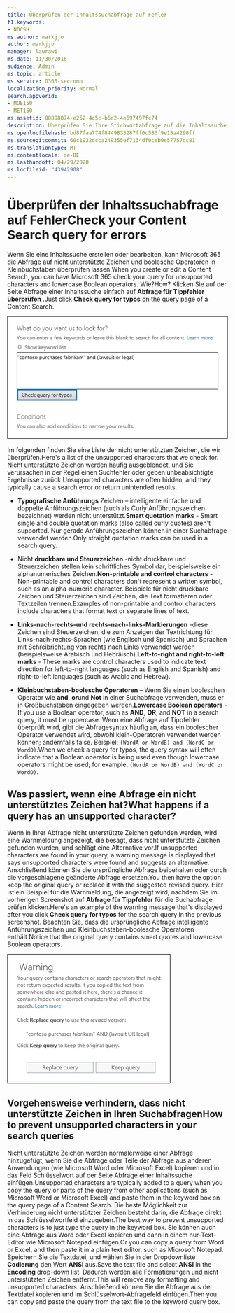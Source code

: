 ```yaml
---
title: Überprüfen der Inhaltssuchabfrage auf Fehler
f1.keywords:
- NOCSH
ms.author: markjjo
author: markjjo
manager: laurawi
ms.date: 11/30/2016
audience: Admin
ms.topic: article
ms.service: O365-seccomp
localization_priority: Normal
search.appverid:
- MOE150
- MET150
ms.assetid: 88898874-e262-4c5c-b6d2-4e697497fc74
description: Überprüfen Sie Ihre Stichwortabfrage auf die Inhaltssuche nach Fehlern und Tippfehlern, wie nicht unterstützten Zeichen und booleschen Kleinbuchstaben Operatoren, bevor Sie die Suche ausführen. Wenn ein Fehler vorliegt, schlagen wir eine überarbeitete Abfrage vor.
ms.openlocfilehash: bd87faa774f8449833287ff0c583f9e15a4298ff
ms.sourcegitcommit: 60c1932dcca249355ef7134df0ceb0e57757dc81
ms.translationtype: MT
ms.contentlocale: de-DE
ms.lasthandoff: 04/29/2020
ms.locfileid: "43942908"
---
```

# <a name="check-your-content-search-query-for-errors"></a><span data-ttu-id="c0691-104">Überprüfen der Inhaltssuchabfrage auf Fehler</span><span class="sxs-lookup"><span data-stu-id="c0691-104">Check your Content Search query for errors</span></span>

<span data-ttu-id="c0691-105">Wenn Sie eine Inhaltssuche erstellen oder bearbeiten, kann Microsoft 365 die Abfrage auf nicht unterstützte Zeichen und boolesche Operatoren in Kleinbuchstaben überprüfen lassen.</span><span class="sxs-lookup"><span data-stu-id="c0691-105">When you create or edit a Content Search, you can have Microsoft 365 check your query for unsupported characters and lowercase Boolean operators.</span></span> <span data-ttu-id="c0691-106">Wie?</span><span class="sxs-lookup"><span data-stu-id="c0691-106">How?</span></span> <span data-ttu-id="c0691-107">Klicken Sie auf der Seite Abfrage einer Inhaltssuche einfach auf **Abfrage für Tippfehler überprüfen** .</span><span class="sxs-lookup"><span data-stu-id="c0691-107">Just click **Check query for typos** on the query page of a Content Search.</span></span> 
  
![Klicken Sie auf "Abfrage für Tippfehler überprüfen", um Ihre Suchabfrage auf nicht unterstützte Zeichen zu überprüfen.](../media/e5314306-cfb2-481d-9b5c-13ce658156e7.png)
  
<span data-ttu-id="c0691-109">Im folgenden finden Sie eine Liste der nicht unterstützten Zeichen, die wir überprüfen.</span><span class="sxs-lookup"><span data-stu-id="c0691-109">Here's a list of the unsupported characters that we check for.</span></span> <span data-ttu-id="c0691-110">Nicht unterstützte Zeichen werden häufig ausgeblendet, und Sie verursachen in der Regel einen Suchfehler oder geben unbeabsichtigte Ergebnisse zurück.</span><span class="sxs-lookup"><span data-stu-id="c0691-110">Unsupported characters are often hidden, and they typically cause a search error or return unintended results.</span></span>
  
- <span data-ttu-id="c0691-111">**Typografische Anführungs** Zeichen – intelligente einfache und doppelte Anführungszeichen (auch als Curly Anführungszeichen bezeichnet) werden nicht unterstützt.</span><span class="sxs-lookup"><span data-stu-id="c0691-111">**Smart quotation marks** - Smart single and double quotation marks (also called curly quotes) aren't supported.</span></span> <span data-ttu-id="c0691-112">Nur gerade Anführungszeichen können in einer Suchabfrage verwendet werden.</span><span class="sxs-lookup"><span data-stu-id="c0691-112">Only straight quotation marks can be used in a search query.</span></span> 
    
- <span data-ttu-id="c0691-113">Nicht **druckbare und Steuerzeichen** -nicht druckbare und Steuerzeichen stellen kein schriftliches Symbol dar, beispielsweise ein alphanumerisches Zeichen.</span><span class="sxs-lookup"><span data-stu-id="c0691-113">**Non-printable and control characters** - Non-printable and control characters don't represent a written symbol, such as an alpha-numeric character.</span></span> <span data-ttu-id="c0691-114">Beispiele für nicht druckbare Zeichen und Steuerzeichen sind Zeichen, die Text formatieren oder Textzeilen trennen.</span><span class="sxs-lookup"><span data-stu-id="c0691-114">Examples of non-printable and control characters include characters that format text or separate lines of text.</span></span> 
    
- <span data-ttu-id="c0691-115">**Links-nach-rechts-und rechts-nach-links-Markierungen** -diese Zeichen sind Steuerzeichen, die zum Anzeigen der Textrichtung für Links-nach-rechts-Sprachen (wie Englisch und Spanisch) und Sprachen mit Schreibrichtung von rechts nach Links verwendet werden (beispielsweise Arabisch und Hebräisch).</span><span class="sxs-lookup"><span data-stu-id="c0691-115">**Left-to-right and right-to-left marks** - These marks are control characters used to indicate text direction for left-to-right languages (such as English and Spanish) and right-to-left languages (such as Arabic and Hebrew).</span></span>
    
- <span data-ttu-id="c0691-116">**Kleinbuchstaben-boolesche Operatoren** – Wenn Sie einen booleschen Operator wie **and**, **or**und **Not** in einer Suchabfrage verwenden, muss er in Großbuchstaben eingegeben werden.</span><span class="sxs-lookup"><span data-stu-id="c0691-116">**Lowercase Boolean operators** - If you use a Boolean operator, such as **AND**, **OR**, and **NOT** in a search query, it must be uppercase.</span></span> <span data-ttu-id="c0691-117">Wenn eine Abfrage auf Tippfehler überprüft wird, gibt die Abfragesyntax häufig an, dass ein boolescher Operator verwendet wird, obwohl klein-Operatoren verwendet werden können; andernfalls false. Beispiel: `(WordA or WordB) and (WordC or WordD)`.</span><span class="sxs-lookup"><span data-stu-id="c0691-117">When we check a query for typos, the query syntax will often indicate that a Boolean operator is being used even though lowercase operators might be used; for example,  `(WordA or WordB) and (WordC or WordD)`.</span></span>
    
## <a name="what-happens-if-a-query-has-an-unsupported-character"></a><span data-ttu-id="c0691-118">Was passiert, wenn eine Abfrage ein nicht unterstütztes Zeichen hat?</span><span class="sxs-lookup"><span data-stu-id="c0691-118">What happens if a query has an unsupported character?</span></span>

<span data-ttu-id="c0691-119">Wenn in Ihrer Abfrage nicht unterstützte Zeichen gefunden werden, wird eine Warnmeldung angezeigt, die besagt, dass nicht unterstützte Zeichen gefunden wurden, und schlägt eine Alternative vor.</span><span class="sxs-lookup"><span data-stu-id="c0691-119">If unsupported characters are found in your query, a warning message is displayed that says unsupported characters were found and suggests an alternative.</span></span> <span data-ttu-id="c0691-120">Anschließend können Sie die ursprüngliche Abfrage beibehalten oder durch die vorgeschlagene geänderte Abfrage ersetzen.</span><span class="sxs-lookup"><span data-stu-id="c0691-120">You then have the option keep the original query or replace it with the suggested revised query.</span></span> <span data-ttu-id="c0691-121">Hier ist ein Beispiel für die Warnmeldung, die angezeigt wird, nachdem Sie im vorherigen Screenshot auf **Abfrage für Tippfehler** für die Suchabfrage prüfen klicken.</span><span class="sxs-lookup"><span data-stu-id="c0691-121">Here's an example of the warning message that's displayed after you click **Check query for typos** for the search query in the previous screenshot.</span></span> <span data-ttu-id="c0691-122">Beachten Sie, dass die ursprüngliche Abfrage intelligente Anführungszeichen und Kleinbuchstaben-boolesche Operatoren enthält.</span><span class="sxs-lookup"><span data-stu-id="c0691-122">Notice that the original query contains smart quotes and lowercase Boolean operators.</span></span> 
  
![Eine Warnmeldung mit einer vorgeschlagenen Überarbeitung für Ihre Abfrage wird angezeigt.](../media/23214b30-8e52-412c-bd80-63fb1b3ed52d.png)
  
## <a name="how-to-prevent-unsupported-characters-in-your-search-queries"></a><span data-ttu-id="c0691-124">Vorgehensweise verhindern, dass nicht unterstützte Zeichen in Ihren Suchabfragen</span><span class="sxs-lookup"><span data-stu-id="c0691-124">How to prevent unsupported characters in your search queries</span></span>

<span data-ttu-id="c0691-125">Nicht unterstützte Zeichen werden normalerweise einer Abfrage hinzugefügt, wenn Sie die Abfrage oder Teile der Abfrage aus anderen Anwendungen (wie Microsoft Word oder Microsoft Excel) kopieren und in das Feld Schlüsselwort auf der Seite Abfrage einer Inhaltssuche einfügen.</span><span class="sxs-lookup"><span data-stu-id="c0691-125">Unsupported characters are typically added to a query when you copy the query or parts of the query from other applications (such as Microsoft Word or Microsoft Excel) and paste them in the keyword box on the query page of a Content Search.</span></span> <span data-ttu-id="c0691-126">Die beste Möglichkeit zur Verhinderung nicht unterstützter Zeichen besteht darin, die Abfrage direkt in das Schlüsselwortfeld einzugeben.</span><span class="sxs-lookup"><span data-stu-id="c0691-126">The best way to prevent unsupported characters is to just type the query in the keyword box.</span></span> <span data-ttu-id="c0691-127">Sie können auch eine Abfrage aus Word oder Excel kopieren und dann in einem nur-Text-Editor wie Microsoft Notepad einfügen.</span><span class="sxs-lookup"><span data-stu-id="c0691-127">Or you can copy a query from Word or Excel, and then paste it in a plain text editor, such as Microsoft Notepad.</span></span> <span data-ttu-id="c0691-128">Speichern Sie die Textdatei, und wählen Sie in der Dropdownliste **Codierung** den Wert **ANSI** aus.</span><span class="sxs-lookup"><span data-stu-id="c0691-128">Save the text file and select **ANSI** in the **Encoding** drop-down list.</span></span> <span data-ttu-id="c0691-129">Dadurch werden alle Formatierungen und nicht unterstützten Zeichen entfernt.</span><span class="sxs-lookup"><span data-stu-id="c0691-129">This will remove any formatting and unsupported characters.</span></span> <span data-ttu-id="c0691-130">Anschließend können Sie die Abfrage aus der Textdatei kopieren und im Schlüsselwort-Abfragefeld einfügen.</span><span class="sxs-lookup"><span data-stu-id="c0691-130">Then you can copy and paste the query from the text file to the keyword query box.</span></span> 
